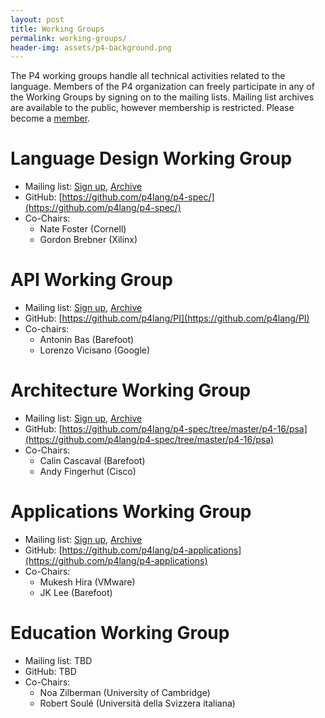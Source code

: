 ```yaml
---
layout: post
title: Working Groups
permalink: working-groups/
header-img: assets/p4-background.png
---
```


The P4 working groups handle all technical activities related to the
language. Members of the P4 organization can freely participate in any
of the Working Groups by signing on to the mailing lists. Mailing list
archives are available to the public, however membership is
restricted. Please become a [member](/join-us/).

# Language Design Working Group
- Mailing list: [Sign up](http://lists.p4.org/mailman/listinfo/p4-design_lists.p4.org), [Archive](http://lists.p4.org/pipermail/p4-design_lists.p4.org/)
- GitHub: [https://github.com/p4lang/p4-spec/](https://github.com/p4lang/p4-spec/)
- Co-Chairs:
    - Nate Foster (Cornell)
    - Gordon Brebner (Xilinx)

# API Working Group
- Mailing list: [Sign up](http://lists.p4.org/mailman/listinfo/p4-api_lists.p4.org), [Archive](http://lists.p4.org/pipermail/p4-api_lists.p4.org/)
- GitHub: [https://github.com/p4lang/PI](https://github.com/p4lang/PI)
- Co-chairs:
    - Antonin Bas (Barefoot)
    - Lorenzo Vicisano (Google)

# Architecture Working Group
- Mailing list: [Sign up](http://lists.p4.org/mailman/listinfo/p4-arch_lists.p4.org), [Archive](http://lists.p4.org/pipermail/p4-arch_lists.p4.org/)
- GitHub: [https://github.com/p4lang/p4-spec/tree/master/p4-16/psa](https://github.com/p4lang/p4-spec/tree/master/p4-16/psa)
- Co-Chairs:
    - Calin Cascaval (Barefoot)
    - Andy Fingerhut (Cisco)

# Applications Working Group
- Mailing list: [Sign up](http://lists.p4.org/mailman/listinfo/p4-apps_lists.p4.org), [Archive](http://lists.p4.org/pipermail/p4-apps_lists.p4.org/)
- GitHub: [https://github.com/p4lang/p4-applications](https://github.com/p4lang/p4-applications)
- Co-Chairs:
    - Mukesh Hira (VMware)
    - JK Lee (Barefoot)

# Education Working Group
- Mailing list: TBD
- GitHub: TBD
- Co-Chairs:
    - Noa Zilberman (University of Cambridge)
    - Robert Soul&eacute; (Universit&agrave; della Svizzera italiana)
